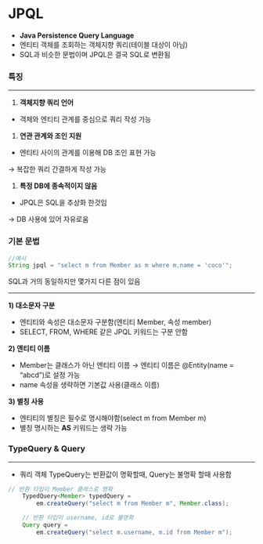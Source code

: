 # JPQL

- **Java Persistence Query Language**
- 엔티티 객체를 조회하는 객체지향 쿼리(테이블 대상이 아님)
- SQL과 비슷한 문법이며 JPQL은 결국 SQL로 변환됨

### 특징

---

1. **객체지향 쿼리 언어**

- 객체와 엔티티 관계를 중심으로 쿼리 작성 가능

1. **연관 관계와 조인 지원**

- 엔티티 사이의 관계를 이용해 DB 조인 표현 가능

→ 복잡한 쿼리 간결하게 작성 가능

1. **특정 DB에 종속적이지 않음**

- JPQL은 SQL을 추상화 한것임

→ DB 사용에 있어 자유로움

### 기본 문법

```java
//예시
String jpql = "select m from Member as m where m.name = 'coco'";
```

SQL과 거의 동일하지만 몇가지 다른 점이 있음

---

**1) 대소문자 구분**

- 엔티티와 속성은 대소문자 구분함(엔티티 Member, 속성 member)
- SELECT, FROM, WHERE 같은 JPQL 키워드는 구분 안함

**2) 엔티티 이름**

- Member는 클래스가 아닌 엔티티 이름 → 엔티티 이름은 @Entity(name = “abcd”)로 설정 가능
- name 속성을 생략하면 기본값 사용(클래스 이름)

**3) 별칭 사용**

- 엔티티의 별칭은 필수로 명시해야함(select m from Member m)
- 별칭 명시하는 **AS** 키워드는 생략 가능

### TypeQuery & Query

---

- 쿼리 객체 TypeQuery는 반환값이 명확할때, Query는 불명확 할때 사용함

```java
// 반환 타입이 Member 클래스로 명확
	TypedQuery<Member> typedQuery =
		em.createQuery("select m from Member m", Member.class);

	// 반환 타입이 username, id로 불명확
	Query query =
		em.createQuery("select m.username, m.id from Member m");
```
